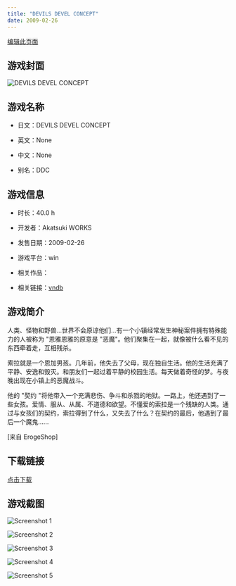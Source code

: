 ```yaml
---
title: "DEVILS DEVEL CONCEPT"
date: 2009-02-26
---
```

[编辑此页面](https://github.com/ACG-3/ADV3-source/blob/main/source/_posts/DEVILS%20DEVEL%20CONCEPT.md)

## 游戏封面

![DEVILS DEVEL CONCEPT](https%3A//pan.timero.xyz/onedrive/img_lib_001/DEVILS%20DEVEL%20CONCEPT_cover.avif)


## 游戏名称

- 日文：DEVILS DEVEL CONCEPT
- 英文：None
- 中文：None

- 别名：DDC


## 游戏信息

- 时长：40.0 h
- 开发者：Akatsuki WORKS
- 发售日期：2009-02-26
- 游戏平台：win
- 相关作品：

- 相关链接：[vndb](https://vndb.org/v1308)


## 游戏简介

人类、怪物和野兽...世界不会原谅他们...有一个小镇经常发生神秘案件拥有特殊能力的人被称为 "恩雅恩雅的原意是 "恶魔"。他们聚集在一起，就像被什么看不见的东西牵着走，互相残杀。

索拉就是一个恩加男孩。几年前，他失去了父母，现在独自生活。他的生活充满了平静、安逸和毁灭。和朋友们一起过着平静的校园生活。每天做着奇怪的梦。与夜晚出现在小镇上的恶魔战斗。

他的 "契约 "将他带入一个充满悲伤、争斗和杀戮的地狱。一路上，他还遇到了一些女孩。爱情、服从、从属、不道德和欲望。不懂爱的索拉是一个残缺的人类。通过与女孩们的契约，索拉得到了什么，又失去了什么？在契约的最后，他遇到了最后一个魔鬼......

[来自 ErogeShop]


## 下载链接

[点击下载](https://pan.timero.xyz/onedrive/adv_lib_001/DEVILS%20DEVEL%20CONCEPT)


## 游戏截图


![Screenshot 1](https%3A//pan.timero.xyz/onedrive/img_lib_001/DEVILS%20DEVEL%20CONCEPT_Screenshot_1.avif)

![Screenshot 2](https%3A//pan.timero.xyz/onedrive/img_lib_001/DEVILS%20DEVEL%20CONCEPT_Screenshot_2.avif)

![Screenshot 3](https%3A//pan.timero.xyz/onedrive/img_lib_001/DEVILS%20DEVEL%20CONCEPT_Screenshot_3.avif)

![Screenshot 4](https%3A//pan.timero.xyz/onedrive/img_lib_001/DEVILS%20DEVEL%20CONCEPT_Screenshot_4.avif)

![Screenshot 5](https%3A//pan.timero.xyz/onedrive/img_lib_001/DEVILS%20DEVEL%20CONCEPT_Screenshot_5.avif)

